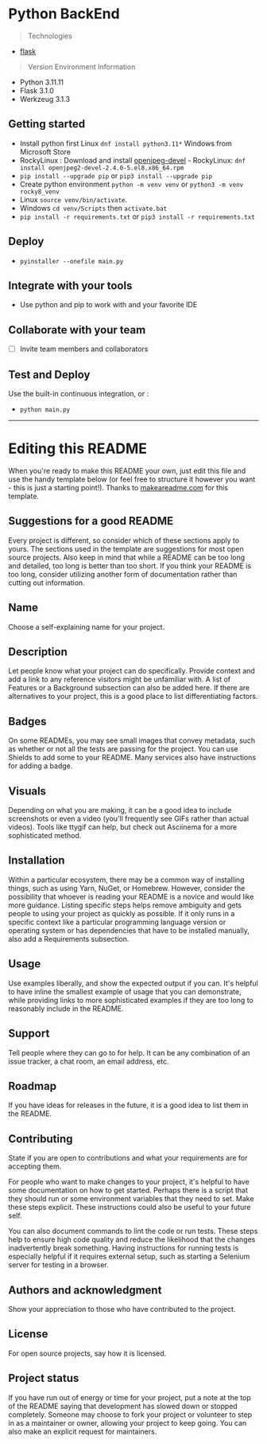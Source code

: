 # Python BackEnd

> Technologies
- [flask](https://flask.palletsprojects.com/en/stable/quickstart/#a-minimal-application)

> Version Environment Information

- Python 3.11.11
- Flask 3.1.0
- Werkzeug 3.1.3


## Getting started

- Install python first Linux `dnf install python3.11*` Windows from Microsoft Store
- RockyLinux : Download and install [openjpeg-devel](https://dl.rockylinux.org/pub/rocky/8/Devel/x86_64/os/Packages/o/openjpeg2-devel-2.4.0-5.el8.x86_64.rpm) - RockyLinux: `dnf install openjpeg2-devel-2.4.0-5.el8.x86_64.rpm`
- `pip install --upgrade pip` or `pip3 install --upgrade pip`
- Create python environment `python -m venv venv` or `python3 -m venv rocky8_venv` 
- Linux `source venv/bin/activate`. 
- Windows `cd venv/Scripts` then `activate.bat`
- `pip install -r requirements.txt` or `pip3 install -r requirements.txt`

## Deploy

- `pyinstaller --onefile main.py`

## Integrate with your tools

- Use python and pip to work with and your favorite IDE

## Collaborate with your team

- [ ] Invite team members and collaborators

## Test and Deploy

Use the built-in continuous integration, or :

- `python main.py`

***

# Editing this README

When you're ready to make this README your own, just edit this file and use the handy template below (or feel free to structure it however you want - this is just a starting point!). Thanks to [makeareadme.com](https://www.makeareadme.com/) for this template.

## Suggestions for a good README

Every project is different, so consider which of these sections apply to yours. The sections used in the template are suggestions for most open source projects. Also keep in mind that while a README can be too long and detailed, too long is better than too short. If you think your README is too long, consider utilizing another form of documentation rather than cutting out information.

## Name
Choose a self-explaining name for your project.

## Description
Let people know what your project can do specifically. Provide context and add a link to any reference visitors might be unfamiliar with. A list of Features or a Background subsection can also be added here. If there are alternatives to your project, this is a good place to list differentiating factors.

## Badges
On some READMEs, you may see small images that convey metadata, such as whether or not all the tests are passing for the project. You can use Shields to add some to your README. Many services also have instructions for adding a badge.

## Visuals
Depending on what you are making, it can be a good idea to include screenshots or even a video (you'll frequently see GIFs rather than actual videos). Tools like ttygif can help, but check out Asciinema for a more sophisticated method.

## Installation
Within a particular ecosystem, there may be a common way of installing things, such as using Yarn, NuGet, or Homebrew. However, consider the possibility that whoever is reading your README is a novice and would like more guidance. Listing specific steps helps remove ambiguity and gets people to using your project as quickly as possible. If it only runs in a specific context like a particular programming language version or operating system or has dependencies that have to be installed manually, also add a Requirements subsection.

## Usage
Use examples liberally, and show the expected output if you can. It's helpful to have inline the smallest example of usage that you can demonstrate, while providing links to more sophisticated examples if they are too long to reasonably include in the README.

## Support
Tell people where they can go to for help. It can be any combination of an issue tracker, a chat room, an email address, etc.

## Roadmap
If you have ideas for releases in the future, it is a good idea to list them in the README.

## Contributing
State if you are open to contributions and what your requirements are for accepting them.

For people who want to make changes to your project, it's helpful to have some documentation on how to get started. Perhaps there is a script that they should run or some environment variables that they need to set. Make these steps explicit. These instructions could also be useful to your future self.

You can also document commands to lint the code or run tests. These steps help to ensure high code quality and reduce the likelihood that the changes inadvertently break something. Having instructions for running tests is especially helpful if it requires external setup, such as starting a Selenium server for testing in a browser.

## Authors and acknowledgment
Show your appreciation to those who have contributed to the project.

## License
For open source projects, say how it is licensed.

## Project status
If you have run out of energy or time for your project, put a note at the top of the README saying that development has slowed down or stopped completely. Someone may choose to fork your project or volunteer to step in as a maintainer or owner, allowing your project to keep going. You can also make an explicit request for maintainers.
